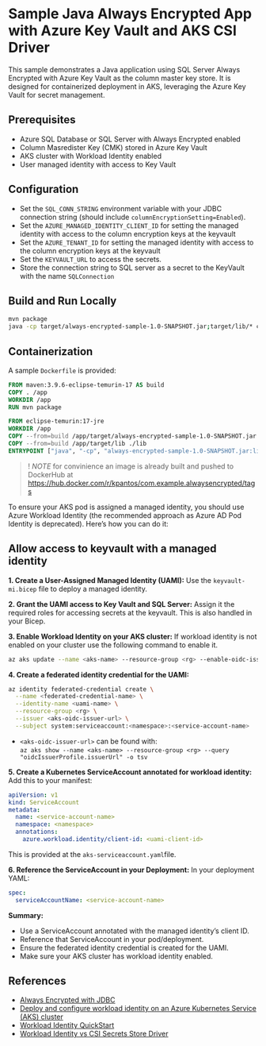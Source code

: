 # Sample Java Always Encrypted App with Azure Key Vault and AKS CSI Driver

This sample demonstrates a Java application using SQL Server Always Encrypted with Azure Key Vault as the column master key store. It is designed for containerized deployment in AKS, leveraging the Azure Key Vault for secret management.

## Prerequisites
- Azure SQL Database or SQL Server with Always Encrypted enabled
- Column Masredister Key (CMK) stored in Azure Key Vault
- AKS cluster with Workload Identity enabled
- User managed identity with access to Key Vault

## Configuration
- Set the `SQL_CONN_STRING` environment variable with your JDBC connection string (should include `columnEncryptionSetting=Enabled`).
- Set the `AZURE_MANAGED_IDENTITY_CLIENT_ID` for setting the managed identity with access to the column encryption keys at the keyvault
- Set the `AZURE_TENANT_ID` for setting the managed identity with access to the column encryption keys at the keyvault
- Set the `KEYVAULT_URL` to access the secrets.
- Store the connection string to SQL server as a secret to the KeyVault with the name `SQLConnection`

## Build and Run Locally
```sh
mvn package
java -cp target/always-encrypted-sample-1.0-SNAPSHOT.jar;target/lib/* com.example.AlwaysEncryptedSample
```

## Containerization
A sample `Dockerfile` is provided:

```dockerfile
FROM maven:3.9.6-eclipse-temurin-17 AS build
COPY . /app
WORKDIR /app
RUN mvn package

FROM eclipse-temurin:17-jre
WORKDIR /app
COPY --from=build /app/target/always-encrypted-sample-1.0-SNAPSHOT.jar .
COPY --from=build /app/target/lib ./lib
ENTRYPOINT ["java", "-cp", "always-encrypted-sample-1.0-SNAPSHOT.jar:lib/*", "com.example.AlwaysEncryptedSample"]
```

>! *NOTE* for convinience an image is already built and pushed to DockerHub at https://hub.docker.com/r/kpantos/com.example.alwaysencrypted/tags

To ensure your AKS pod is assigned a managed identity, you should use Azure Workload Identity (the recommended approach as Azure AD Pod Identity is deprecated). Here’s how you can do it:

## Allow access to keyvault with a managed identity
**1. Create a User-Assigned Managed Identity (UAMI):**
Use the `keyvault-mi.bicep` file to deploy a managed identity. 

**2. Grant the UAMI access to Key Vault and SQL Server:**
Assign it the required roles for accessing secrets at the keyvault. This is also handled in your Bicep.

**3. Enable Workload Identity on your AKS cluster:**
If workload identity is not enabled on your cluster use the following command to enable it.
```sh
az aks update --name <aks-name> --resource-group <rg> --enable-oidc-issuer --enable-workload-identity
```

**4. Create a federated identity credential for the UAMI:**
```sh
az identity federated-credential create \
  --name <federated-credential-name> \
  --identity-name <uami-name> \
  --resource-group <rg> \
  --issuer <aks-oidc-issuer-url> \
  --subject system:serviceaccount:<namespace>:<service-account-name>
```
- `<aks-oidc-issuer-url>` can be found with:  
  `az aks show --name <aks-name> --resource-group <rg> --query "oidcIssuerProfile.issuerUrl" -o tsv`

**5. Create a Kubernetes ServiceAccount annotated for workload identity:**
Add this to your manifest:
```yaml
apiVersion: v1
kind: ServiceAccount
metadata:
  name: <service-account-name>
  namespace: <namespace>
  annotations:
    azure.workload.identity/client-id: <uami-client-id>
```
This is provided at the `aks-serviceaccount.yaml`file.

**6. Reference the ServiceAccount in your Deployment:**
In your deployment YAML:
```yaml
spec:
  serviceAccountName: <service-account-name>
```

**Summary:**  
- Use a ServiceAccount annotated with the managed identity’s client ID.
- Reference that ServiceAccount in your pod/deployment.
- Ensure the federated identity credential is created for the UAMI.
- Make sure your AKS cluster has workload identity enabled.



## References
- [Always Encrypted with JDBC](https://learn.microsoft.com/en-us/sql/connect/jdbc/using-always-encrypted-with-the-jdbc-driver?view=sql-server-ver17)
- [Deploy and configure workload identity on an Azure Kubernetes Service (AKS) cluster](https://learn.microsoft.com/en-us/azure/aks/workload-identity-deploy-cluster)
- [Workload Identity QuickStart](https://azure.github.io/azure-workload-identity/docs/quick-start.html)
- [Workload Identity vs CSI Secrets Store Driver](workload-identity-csi.md)
